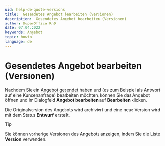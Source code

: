 ```yaml
---
uid: help-de-quote-versions
title:  Gesendetes Angebot bearbeiten (Versionen)
description:  Gesendetes Angebot bearbeiten (Versionen)
author: SuperOffice RnD
date: 07.04.2022
keywords: Angebot
topic: howto
language: de
---
```


# Gesendetes Angebot bearbeiten (Versionen)

Nachdem Sie ein [Angebot gesendet][1] haben und (es zum Beispiel als Antwort auf eine Kundenanfrage) bearbeiten möchten, können Sie das Angebot öffnen und im Dialogfeld **Angebot bearbeiten** auf **Bearbeiten** klicken.

Die Originalversion des Angebots wird archiviert und eine neue Version wird mit dem Status **Entwurf** erstellt.

> [!TIP]
> Sie können vorherige Versionen des Angebots anzeigen, indem Sie die Liste **Version** verwenden.

<!-- Referenced links -->
[1]: send.md

<!-- Referenced images -->